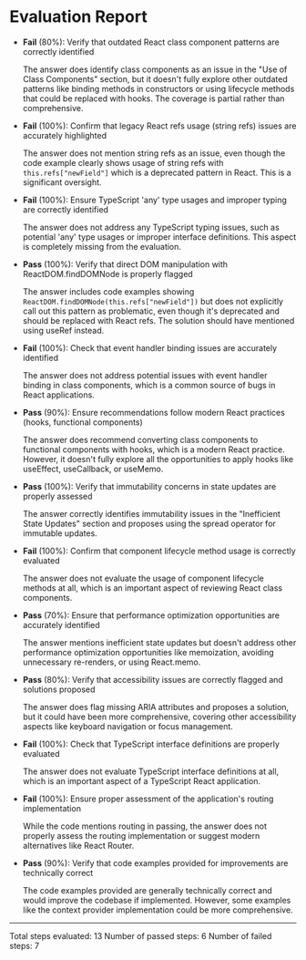# Evaluation Report

- **Fail** (80%): Verify that outdated React class component patterns are correctly identified

    The answer does identify class components as an issue in the "Use of Class Components" section, but it doesn't fully explore other outdated patterns like binding methods in constructors or using lifecycle methods that could be replaced with hooks. The coverage is partial rather than comprehensive.

- **Fail** (100%): Confirm that legacy React refs usage (string refs) issues are accurately highlighted

    The answer does not mention string refs as an issue, even though the code example clearly shows usage of string refs with `this.refs["newField"]` which is a deprecated pattern in React. This is a significant oversight.

- **Fail** (100%): Ensure TypeScript 'any' type usages and improper typing are correctly identified

    The answer does not address any TypeScript typing issues, such as potential 'any' type usages or improper interface definitions. This aspect is completely missing from the evaluation.

- **Pass** (100%): Verify that direct DOM manipulation with ReactDOM.findDOMNode is properly flagged

    The answer includes code examples showing `ReactDOM.findDOMNode(this.refs["newField"])` but does not explicitly call out this pattern as problematic, even though it's deprecated and should be replaced with React refs. The solution should have mentioned using useRef instead.

- **Fail** (100%): Check that event handler binding issues are accurately identified

    The answer does not address potential issues with event handler binding in class components, which is a common source of bugs in React applications.

- **Pass** (90%): Ensure recommendations follow modern React practices (hooks, functional components)

    The answer does recommend converting class components to functional components with hooks, which is a modern React practice. However, it doesn't fully explore all the opportunities to apply hooks like useEffect, useCallback, or useMemo.

- **Pass** (100%): Verify that immutability concerns in state updates are properly assessed

    The answer correctly identifies immutability issues in the "Inefficient State Updates" section and proposes using the spread operator for immutable updates.

- **Fail** (100%): Confirm that component lifecycle method usage is correctly evaluated

    The answer does not evaluate the usage of component lifecycle methods at all, which is an important aspect of reviewing React class components.

- **Pass** (70%): Ensure that performance optimization opportunities are accurately identified

    The answer mentions inefficient state updates but doesn't address other performance optimization opportunities like memoization, avoiding unnecessary re-renders, or using React.memo.

- **Pass** (80%): Verify that accessibility issues are correctly flagged and solutions proposed

    The answer does flag missing ARIA attributes and proposes a solution, but it could have been more comprehensive, covering other accessibility aspects like keyboard navigation or focus management.

- **Fail** (100%): Check that TypeScript interface definitions are properly evaluated

    The answer does not evaluate TypeScript interface definitions at all, which is an important aspect of a TypeScript React application.

- **Fail** (100%): Ensure proper assessment of the application's routing implementation

    While the code mentions routing in passing, the answer does not properly assess the routing implementation or suggest modern alternatives like React Router.

- **Pass** (90%): Verify that code examples provided for improvements are technically correct

    The code examples provided are generally technically correct and would improve the codebase if implemented. However, some examples like the context provider implementation could be more comprehensive.

---

Total steps evaluated: 13
Number of passed steps: 6
Number of failed steps: 7